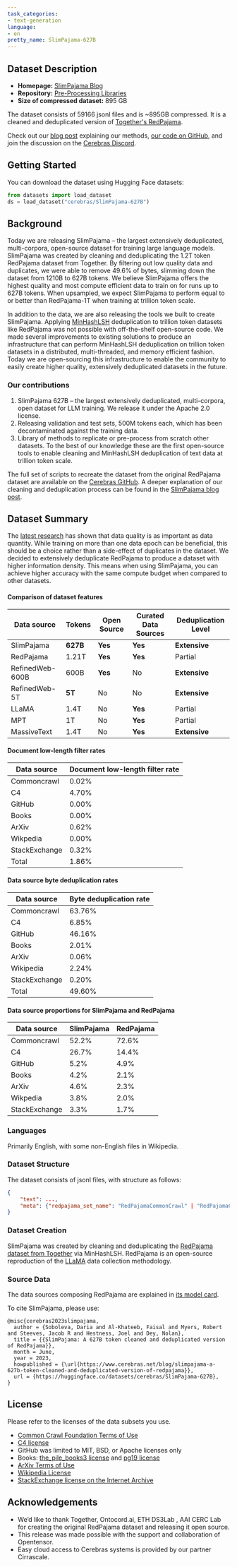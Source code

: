 ```yaml
---
task_categories:
- text-generation
language:
- en
pretty_name: SlimPajama-627B
---
```


## Dataset Description

- **Homepage:** [SlimPajama Blog](https://www.cerebras.net/blog/slimpajama-a-627b-token-cleaned-and-deduplicated-version-of-redpajama)
- **Repository:** [Pre-Processing Libraries](https://github.com/Cerebras/modelzoo/tree/main/modelzoo/transformers/data_processing/slimpajama)
- **Size of compressed dataset:** 895 GB

The dataset consists of 59166 jsonl files and is ~895GB compressed. It is a cleaned and deduplicated version of [Together's RedPajama](https://github.com/togethercomputer/redpajama-data). 

Check out our [blog post](https://www.cerebras.net/blog/slimpajama-a-627b-token-cleaned-and-deduplicated-version-of-redpajama) explaining our methods, [our code on GitHub](https://github.com/Cerebras/modelzoo/tree/main/modelzoo/transformers/data_processing/slimpajama), and join the discussion on the [Cerebras Discord](https://discord.gg/q6bZcMWJVu).

## Getting Started
You can download the dataset using Hugging Face datasets:
```python
from datasets import load_dataset
ds = load_dataset("cerebras/SlimPajama-627B")
```

## Background

Today we are releasing SlimPajama – the largest extensively deduplicated, multi-corpora, open-source dataset for training large language models. SlimPajama was created by cleaning and deduplicating the 1.2T token RedPajama dataset from Together. By filtering out low quality data and duplicates, we were able to remove 49.6% of bytes, slimming down the dataset from 1210B to 627B tokens. We believe SlimPajama offers the highest quality and most compute efficient data to train on for runs up to 627B tokens. When upsampled, we expect SlimPajama to perform equal to or better than RedPajama-1T when training at trillion token scale. 

In addition to the data, we are also releasing the tools we built to create SlimPajama. Applying [MinHashLSH](http://infolab.stanford.edu/~ullman/mmds/book0n.pdf) deduplication to trillion token datasets like RedPajama was not possible with off-the-shelf open-source code. We made several improvements to existing solutions to produce an infrastructure that can perform MinHashLSH deduplication on trillion token datasets in a distributed, multi-threaded, and memory efficient fashion. Today we are open-sourcing this infrastructure to enable the community to easily create higher quality, extensively deduplicated datasets in the future. 

### Our contributions

1. SlimPajama 627B – the largest extensively deduplicated, multi-corpora, open dataset for LLM training. We release it under the Apache 2.0 license.
2. Releasing validation and test sets, 500M tokens each, which has been decontaminated against the training data.
3. Library of methods to replicate or pre-process from scratch other datasets. To the best of our knowledge these are the first open-source tools to enable cleaning and MinHashLSH deduplication of text data at trillion token scale.

The full set of scripts to recreate the dataset from the original RedPajama dataset are available on the [Cerebras GitHub](https://github.com/Cerebras/modelzoo/tree/main/modelzoo/transformers/data_processing/slimpajama). A deeper explanation of our cleaning and deduplication process can be found in the [SlimPajama blog post](https://www.cerebras.net/blog/slimpajama-a-627b-token-cleaned-and-deduplicated-version-of-redpajama).

## Dataset Summary

The [latest research](https://arxiv.org/abs/2306.01116) has shown that data quality is as important as data quantity. While training on more than one data epoch can be beneficial, this should be a choice rather than a side-effect of duplicates in the dataset. We decided to extensively deduplicate RedPajama to produce a dataset with higher information density. This means when using SlimPajama, you can achieve higher accuracy with the same compute budget when compared to other datasets.

#### Comparison of dataset features
| Data source     | Tokens  | Open Source | Curated Data Sources | Deduplication Level |
| --------------- | ------- | ----------- | -------------------- | ------------------- |
| SlimPajama      | **627B**| **Yes**     | **Yes**              | **Extensive**       |
| RedPajama       | 1.21T   | **Yes**     | **Yes**              | Partial             |
| RefinedWeb-600B | 600B    | **Yes**     | No                   | **Extensive**       |
| RefinedWeb-5T   | **5T**  | No          | No                   | **Extensive**       |
| LLaMA           | 1.4T    | No          | **Yes**              | Partial             |
| MPT             | 1T      | No          | **Yes**              | Partial             |
| MassiveText     | 1.4T    | No          | **Yes**              | **Extensive**       |


#### Document low-length filter rates

| Data source   | Document low-length filter rate |
| ------------- | ------------------------------- |
| Commoncrawl   | 0.02%                           |
| C4            | 4.70%                           |
| GitHub        | 0.00%                           |
| Books         | 0.00%                           |
| ArXiv         | 0.62%                           |
| Wikpedia      | 0.00%                           |
| StackExchange | 0.32%                           |
| Total         | 1.86%                           |

#### Data source byte deduplication rates

| Data source    | Byte deduplication rate |
| -------------  | ----------------------  |
| Commoncrawl    | 63.76%                  |
| C4             | 6.85%                   |
| GitHub         | 46.16%                  |
| Books          | 2.01%                   |
| ArXiv          | 0.06%                   |
| Wikipedia      | 2.24%                   |
| StackExchange  | 0.20%                   |
| Total          | 49.60%                  |

#### Data source proportions for SlimPajama and RedPajama

| Data source   | SlimPajama | RedPajama |
| ------------- | ---------- | --------- |
| Commoncrawl   | 52.2%      | 72.6%    |
| C4            | 26.7%      | 14.4%    |
| GitHub        | 5.2%       | 4.9%     |
| Books         | 4.2%       | 2.1%     |
| ArXiv         | 4.6%       | 2.3%     |
| Wikpedia      | 3.8%       | 2.0%     |
| StackExchange | 3.3%       | 1.7%     |


### Languages

Primarily English, with some non-English files in Wikipedia.


### Dataset Structure

The dataset consists of jsonl files, with structure as follows:

```json
{
    "text": ...,
    "meta": {"redpajama_set_name": "RedPajamaCommonCrawl" | "RedPajamaC4" | "RedPajamaGithub" | "RedPajamaBook" | "RedPajamaArXiv" | "RedPajamaWikipedia" | "RedPajamaStackExchange"},
}
```

### Dataset Creation

SlimPajama was created by cleaning and deduplicating the [RedPajama dataset from Together](https://github.com/togethercomputer/redpajama-data) via MinHashLSH. RedPajama is an open-source reproduction of the [LLaMA](https://arxiv.org/abs/2302.13971) data collection methodology.


### Source Data

The data sources composing RedPajama are explained in [its model card](https://huggingface.co/datasets/togethercomputer/RedPajama-Data-1T). 


To cite SlimPajama, please use:

```
@misc{cerebras2023slimpajama,
  author = {Soboleva, Daria and Al-Khateeb, Faisal and Myers, Robert and Steeves, Jacob R and Hestness, Joel and Dey, Nolan},
  title = {{SlimPajama: A 627B token cleaned and deduplicated version of RedPajama}},
  month = June,
  year = 2023,
  howpublished = {\url{https://www.cerebras.net/blog/slimpajama-a-627b-token-cleaned-and-deduplicated-version-of-redpajama}},
  url = {https://huggingface.co/datasets/cerebras/SlimPajama-627B},
}
```

## License
Please refer to the licenses of the data subsets you use.

- [Common Crawl Foundation Terms of Use](https://commoncrawl.org/terms-of-use/full/)
- [C4 license](https://huggingface.co/datasets/allenai/c4#license)
- GitHub was limited to MIT, BSD, or Apache licenses only
- Books: [the_pile_books3 license](https://huggingface.co/datasets/the_pile_books3#licensing-information) and [pg19 license](https://huggingface.co/datasets/pg19#licensing-information)
- [ArXiv Terms of Use](https://info.arxiv.org/help/api/tou.html)
- [Wikipedia License](https://huggingface.co/datasets/wikipedia#licensing-information)
- [StackExchange license on the Internet Archive](https://archive.org/details/stackexchange)


## Acknowledgements
- We’d like to thank Together, Ontocord.ai, ETH DS3Lab , AAI CERC Lab for creating the original RedPajama dataset and releasing it open source.
- This release was made possible with the support and collaboration of Opentensor.
- Easy cloud access to Cerebras systems is provided by our partner Cirrascale.